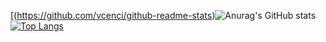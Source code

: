 [(https://github.com/vcenci/github-readme-stats)![Anurag's GitHub stats](https://github-readme-stats.vercel.app/api?username=vcenci&count_private=true)
[![Top Langs](https://github-readme-stats.vercel.app/api/top-langs/?username=vcenci&layout=compact)](https://github.com/vcenci/github-readme-stats)

